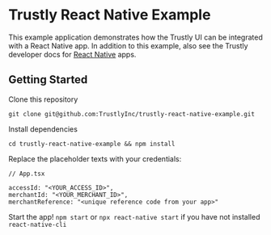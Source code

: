 # Trustly React Native Example

This example application demonstrates how the Trustly UI can be integrated with a React Native app. In addition to this example, also see the Trustly developer docs for [React Native](https://amer.developers.trustly.com/payments/docs/react-native) apps.

## Getting Started
Clone this repository
```
git clone git@github.com:TrustlyInc/trustly-react-native-example.git
```
Install dependencies
```
cd trustly-react-native-example && npm install
```
Replace the placeholder texts with your credentials:
```
// App.tsx

accessId: "<YOUR_ACCESS_ID>",
merchantId: "<YOUR_MERCHANT_ID>",
merchantReference: "<unique reference code from your app>"
```
Start the app!
`npm start` or `npx react-native start` if you have not installed `react-native-cli`

